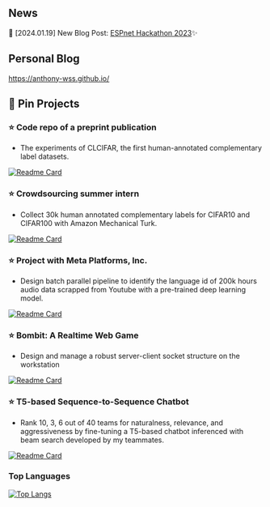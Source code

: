 ## News

🚀 [2024.01.19] New Blog Post: [ESPnet Hackathon 2023](https://anthony-wss.github.io/posts/2024/01/blog-post-1/)✨

## Personal Blog

https://anthony-wss.github.io/

## :pushpin: Pin Projects

### :star: Code repo of a preprint publication

* The experiments of CLCIFAR, the first human-annotated complementary label datasets.

[![Readme Card](https://github-readme-stats.vercel.app/api/pin/?username=anthony-wss&repo=cll-experiment)](https://github.com/anthony-wss/cll-experiment)

### :star: Crowdsourcing summer intern

* Collect 30k human annotated complementary labels for CIFAR10 and CIFAR100 with Amazon Mechanical Turk.

[![Readme Card](https://github-readme-stats.vercel.app/api/pin/?username=anthony-wss&repo=complementary_cifar)](https://github.com/anthony-wss/complementary_cifar)

### :star: Project with Meta Platforms, Inc. 

* Design batch parallel pipeline to identify the language id of 200k hours audio data scrapped from Youtube with a pre-trained deep learning model.

[![Readme Card](https://github-readme-stats.vercel.app/api/pin/?username=anthony-wss&repo=lang-id-pipeline)](https://github.com/anthony-wss/lang-id-pipeline)

### :star: Bombit: A Realtime Web Game

* Design and manage a robust server-client socket structure on the workstation 

[![Readme Card](https://github-readme-stats.vercel.app/api/pin/?username=anthony-wss&repo=WPFinalBombit)](https://github.com/anthony-wss/WPFinalBombit)

### :star: T5-based Sequence-to-Sequence Chatbot

* Rank 10, 3, 6 out of 40 teams for naturalness, relevance, and aggressiveness by fine-tuning a T5-based chatbot inferenced with beam search developed by my teammates.

[![Readme Card](https://github-readme-stats.vercel.app/api/pin/?username=johnsonhung906&repo=ADL_project)](https://github.com/johnsonhung906/ADL_project)

### Top Languages
[![Top Langs](https://github-readme-stats.vercel.app/api/top-langs/?username=anthony-wss&layout=compact)](https://github.com/anuraghazra/github-readme-stats)
